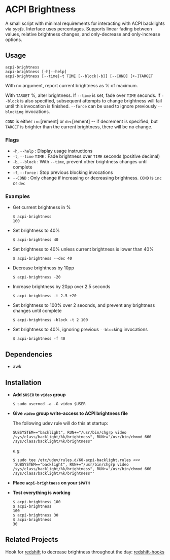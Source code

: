 # ACPI Brightness

A small script with minimal requirements for interacting with ACPI backlights
via *sysfs*. Interface uses percentages. Supports linear fading between values,
relative brightness changes, and only-decrease and only-increase options.

## Usage

    acpi-brightness
    acpi-brightness [-h|--help]
    acpi-brightness [--time|-t TIME [--block|-b]] [--COND] [+-]TARGET

With no argument, report current brightness as % of maximum.

With `TARGET` %, alter brightness. If `--time` is set, fade over `TIME` seconds.
If `--block` is also specified, subsequent attempts to change brightness will fail
until this invocation is finished. `--force` can be used to ignore previously
`--blocking` invocations.

`COND` is either `inc`[rement] or `dec`[rement] -- if decrement is specified,
but `TARGET` is brighter than the current brightness, there will be no change.

### Flags

* `-h`, `--help` : Display usage instructions
* `-t`, `--time` `TIME` : Fade brightness over `TIME` seconds (positive decimal)
* `-b`, `--block` : With `--time`, prevent other brightness changes until complete
* `-f`, `--force` : Stop previous blocking invocations
* `--COND` : Only change if increasing or decreasing brightness. `COND` is `inc` or `dec`

### Examples

* Get current brightness in %

      $ acpi-brightness 
      100

* Set brightness to 40%

      $ acpi-brightness 40

* Set brightness to 40% unless current brightness is lower than 40%

      $ acpi-brightness --dec 40

* Decrease brightness by 10pp

      $ acpi-brightness -20

* Increase brightness by 20pp over 2.5 seconds

      $ acpi-brightness -t 2.5 +20

* Set brightness to 100% over 2 seocnds, and prevent any brightness changes until
complete

      $ acpi-brightness -block -t 2 100

* Set brightness to 40%, ignoring previous `--block`ing invocations

      $ acpi-brightness -f 40

## Dependencies

* awk

## Installation

* **Add `$USER` to `video` group**

      $ sudo usermod -a -G video $USER

* **Give `video` group write-access to ACPI brightness file**

  The following udev rule will do this at startup:

      SUBSYSTEM=="backlight", RUN+="/usr/bin/chgrp video /sys/class/backlight/%k/brightness", RUN+="/usr/bin/chmod 660 /sys/class/backlight/%k/brightness"

  *e.g.*

      $ sudo tee /etc/udev/rules.d/60-acpi-backlight.rules <<< 'SUBSYSTEM=="backlight", RUN+="/usr/bin/chgrp video /sys/class/backlight/%k/brightness", RUN+="/usr/bin/chmod 660 /sys/class/backlight/%k/brightness"'

* **Place `acpi-brightness` on your `$PATH`**
* **Test everything is working**

      $ acpi-brightness 100
      $ acpi-brightness
      100
      $ acpi-brightness 30
      $ acpi-brightness
      30

## Related Projects

Hook for [redshift](https://github.com/jonls/redshift) to decrease brightness
throughout the day: [redshift-hooks](https://github.com/qualiaa/redshift-hooks)
